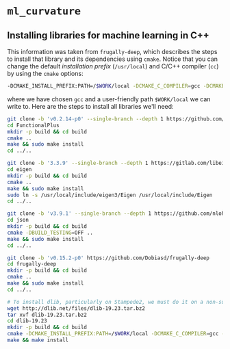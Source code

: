 # `ml_curvature`

## Installing libraries for machine learning in C++

This information was taken from `frugally-deep`, which describes the steps to install that library and its dependencies using `cmake`.
Notice that you can change the default *installation prefix* (`/usr/local`) and C/C++ compiler (`cc`) by using the `cmake` options:

```bash
-DCMAKE_INSTALL_PREFIX:PATH=/$WORK/local -DCMAKE_C_COMPILER=gcc -DCMAKE_CXX_COMPILER=gcc
```
where we have chosen `gcc` and a user-friendly path `$WORK/local` we can write to.  Here are the steps to install all libraries we'll need:

```bash
git clone -b 'v0.2.14-p0' --single-branch --depth 1 https://github.com/Dobiasd/FunctionalPlus
cd FunctionalPlus
mkdir -p build && cd build
cmake ..
make && sudo make install
cd ../..

git clone -b '3.3.9' --single-branch --depth 1 https://gitlab.com/libeigen/eigen.git
cd eigen
mkdir -p build && cd build
cmake ..
make && sudo make install
sudo ln -s /usr/local/include/eigen3/Eigen /usr/local/include/Eigen
cd ../..

git clone -b 'v3.9.1' --single-branch --depth 1 https://github.com/nlohmann/json
cd json
mkdir -p build && cd build
cmake -DBUILD_TESTING=OFF ..
make && sudo make install
cd ../..

git clone -b 'v0.15.2-p0' https://github.com/Dobiasd/frugally-deep
cd frugally-deep
mkdir -p build && cd build
cmake ..
make && sudo make install
cd ../..

# To install dlib, particularly on Stampede2, we must do it on a non-sudo location.  The above libraries would require this too.
wget http://dlib.net/files/dlib-19.23.tar.bz2
tar xvf dlib-19.23.tar.bz2
cd dlib-19.23
mkdir -p build && cd build
cmake -DCMAKE_INSTALL_PREFIX:PATH=/$WORK/local -DCMAKE_C_COMPILER=gcc -DCMAKE_CXX_COMPILER=gcc ..
make && make install
```
